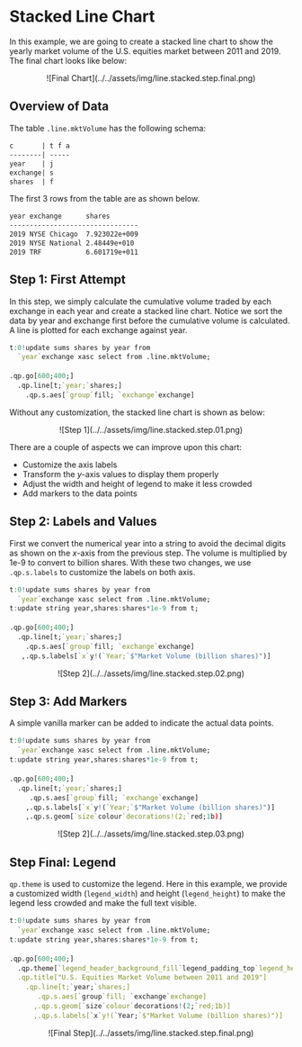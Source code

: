 # Stacked Line Chart

In this example, we are going to create a stacked line chart to show the yearly market volume of the U.S. equities market between 2011 and 2019. The final chart looks like below:

<span style="display:block;text-align:center">
![Final Chart](../../assets/img/line.stacked.step.final.png)
</span>

## Overview of Data
The table ``.line.mktVolume`` has the following schema:

    c       | t f a
    --------| -----
    year    | j    
    exchange| s    
    shares  | f 

The first 3 rows from the table are as shown below.

    year exchange      shares       
    --------------------------------
    2019 NYSE Chicago  7.923022e+009
    2019 NYSE National 2.48449e+010 
    2019 TRF           6.601719e+011

## Step 1: First Attempt
In this step, we simply calculate the cumulative volume traded by each exchange in each year and create a stacked line chart. Notice we sort the data by year and exchange first before the cumulative volume is calculated. A line is plotted for each exchange against year.

```q
t:0!update sums shares by year from 
  `year`exchange xasc select from .line.mktVolume;
  
.qp.go[600;400;]
  .qp.line[t;`year;`shares;] 
    .qp.s.aes[`group`fill; `exchange`exchange]
```

Without any customization, the stacked line chart is shown as below:

<span style="display:block;text-align:center">
![Step 1](../../assets/img/line.stacked.step.01.png)
</span>

There are a couple of aspects we can improve upon this chart:

- Customize the axis labels
- Transform the *y*-axis values to display them properly
- Adjust the width and height of legend to make it less crowded
- Add markers to the data points

## Step 2: Labels and Values
First we convert the numerical year into a string to avoid the decimal digits as shown on the *x*-axis from the previous step. The volume is multiplied by 1e-9 to convert to billion shares. With these two changes, we use ``.qp.s.labels`` to customize the labels on both axis.

```q
t:0!update sums shares by year from 
  `year`exchange xasc select from .line.mktVolume;
t:update string year,shares:shares*1e-9 from t;

.qp.go[600;400;] 
  .qp.line[t;`year;`shares;] 
    .qp.s.aes[`group`fill; `exchange`exchange]
   ,.qp.s.labels[`x`y!(`Year;`$"Market Volume (billion shares)")]
```

<span style="display:block;text-align:center">
![Step 2](../../assets/img/line.stacked.step.02.png)
</span>

## Step 3: Add Markers
A simple vanilla marker can be added to indicate the actual data points. 

```q
t:0!update sums shares by year from 
  `year`exchange xasc select from .line.mktVolume;
t:update string year,shares:shares*1e-9 from t;
  
.qp.go[600;400;] 
  .qp.line[t;`year;`shares;] 
     .qp.s.aes[`group`fill; `exchange`exchange]
    ,.qp.s.labels[`x`y!(`Year;`$"Market Volume (billion shares)")]
    ,.qp.s.geom[`size`colour`decorations!(2;`red;1b)]
```

<span style="display:block;text-align:center">
![Step 2](../../assets/img/line.stacked.step.03.png)
</span>

## Step Final: Legend
``qp.theme`` is used to customize the legend. Here in this example, we provide a customized width (``legend_width``) and height (``legend_height``) to make the legend less crowded and make the full text visible.

```q
t:0!update sums shares by year from 
  `year`exchange xasc select from .line.mktVolume;
t:update string year,shares:shares*1e-9 from t;
  
.qp.go[600;400;] 
  .qp.theme[`legend_header_background_fill`legend_padding_top`legend_height`legend_width!(`white;0;300;110)]
  .qp.title["U.S. Equities Market Volume between 2011 and 2019"]
    .qp.line[t;`year;`shares;] 
       .qp.s.aes[`group`fill; `exchange`exchange]
      ,.qp.s.geom[`size`colour`decorations!(2;`red;1b)]
      ,.qp.s.labels[`x`y!(`Year;`$"Market Volume (billion shares)")]
```

<span style="display:block;text-align:center">
![Final Step](../../assets/img/line.stacked.step.final.png)
</span>
